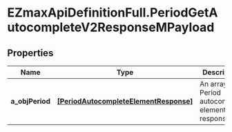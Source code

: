 # EZmaxApiDefinitionFull.PeriodGetAutocompleteV2ResponseMPayload

## Properties

Name | Type | Description | Notes
------------ | ------------- | ------------- | -------------
**a_objPeriod** | [**[PeriodAutocompleteElementResponse]**](PeriodAutocompleteElementResponse.md) | An array of Period autocomplete element response. | 


